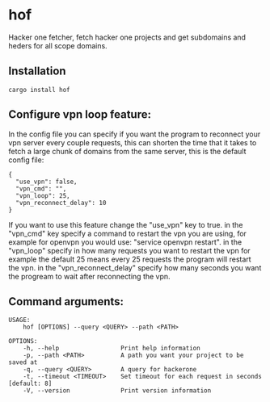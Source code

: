# hof
Hacker one fetcher, fetch hacker one projects and get subdomains and heders for all scope domains.

## Installation

`cargo install hof`

## Configure vpn loop feature:

In the config file you can specify if
you want the program to reconnect your vpn server
every couple requests, this can shorten the time that it takes
to fetch a large chunk of domains from the same server, this is the default config file:
```
{
  "use_vpn": false,
  "vpn_cmd": "",
  "vpn_loop": 25,
  "vpn_reconnect_delay": 10
}

```
If you want to use this feature change the "use_vpn" key to true.
in the "vpn_cmd" key specify a command to restart the vpn
you are using, for example for openvpn you would use: "service openvpn restart".
in the "vpn_loop" specify in how many requests you want to restart the vpn
for example the default 25 means every 25 requests the program will restart the vpn.
in the "vpn_reconnect_delay" specify how many seconds you want the progream to 
wait after reconnecting the vpn.

## Command arguments:

```
USAGE:
    hof [OPTIONS] --query <QUERY> --path <PATH>

OPTIONS:
    -h, --help                 Print help information
    -p, --path <PATH>          A path you want your project to be saved at
    -q, --query <QUERY>        A query for hackerone
    -t, --timeout <TIMEOUT>    Set timeout for each request in seconds [default: 8]
    -V, --version              Print version information
```
